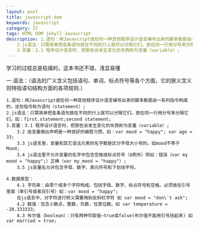 ```yaml
---
layout: post
title: javascript-dom
keywords: javascript
category: IT
tags: HTML DOM jekyll Javascript
description: 1.语句：用Javascript或任何一种其他程序设计语言编写出来的脚本都是由一系列指令构成的，这些指令称为语句（statement）;
	2.js语法：只需简单把各条语句放在不同的行上就可以分隔它们。放在同一行用分号来分隔它们。如：first.statement;second statement;
	3.变量：3.1 程序设计语言时，把那些会发生变化的东西称为变量（variable）; 
---
```




学习的过程总是枯燥的，这本书还不错，浅显易懂

一.语法：（语法的广义含义包括语句、单词、标点符号等各个方面，它的狭义含义则特指语句结构方面的各项规则.）

	1.语句：用Javascript或任何一种其他程序设计语言编写出来的脚本都是由一系列指令构成的，这些指令称为语句（statement）;
	2.js语法：只需简单把各条语句放在不同的行上就可以分隔它们。放在同一行用分号来分隔它们。如：first.statement;second statement;
	3.变量：3.1 程序设计语言时，把那些会发生变化的东西称为变量（variable）;  
		3.2 给变量做出声明是一种良好的编程习惯。如：var mood = "happy"; var age = 33;
		3.3 js语言里，变量和其它语法元素的名字都是区分字母大小写的。如mood不等于Mood;
		3.4 js语法里不允许变量的名字中包含空格或标点符号（$例外）例如：错误（var my mood = "happy";）正确（var my_mood = "happy"）;
		3.5 js变量名允许包含字母、数字、美元符号和下划线字符。

	4.数据类型：
		4.1 字符串：由零个或多个字符构成。包括字母、数字、标点符号和空格。必须放在引号里面（单引号或者双引号）如：var mood = "happy";
		在js语言中，对字符进行转义需要用到反斜杠字符 如 var mood = "don\`t ask";
		4.2 数值：包含小数点，整数，负数，任意位数。如 var temperature = -20.333333;
		4.3 布尔值（boolean）：只有两种可取值—true或false(布尔值不能用引号括起来) 如 var married = true;

